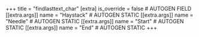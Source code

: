 +++
title = "findlasttext_char"
[extra]
is_override = false # AUTOGEN FIELD
[[extra.args]]
name = "Haystack" # AUTOGEN STATIC
[[extra.args]]
name = "Needle" # AUTOGEN STATIC
[[extra.args]]
name = "Start" # AUTOGEN STATIC
[[extra.args]]
name = "End" # AUTOGEN STATIC
+++